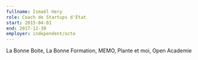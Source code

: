 ```yaml
---
fullname: Ismaël Hery
role: Coach de Startups d'État
start: 2015-04-01
end: 2017-12-30
employer: independent/octo
---
```

La Bonne Boite, La Bonne Formation, MEMO, Plante et moi, Open Academie
